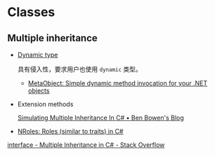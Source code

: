 # Classes
## Multiple inheritance
- [Dynamic type](https://learn.microsoft.com/en-us/dotnet/csharp/programming-guide/types/using-type-dynamic)

  具有侵入性，要求用户也使用 `dynamic` 类型。
  - [MetaObject: Simple dynamic method invocation for your .NET objects](https://github.com/beccasaurus/MetaObject)
- Extension methods

  [Simulating Multiple Inheritance In C# • Ben Bowen's Blog](https://benbowen.blog/post/simulating_multiple_inheritance_in_csharp/)
- [NRoles: Roles (similar to traits) in C#](https://github.com/jordao76/nroles)  

[interface - Multiple Inheritance in C# - Stack Overflow](https://stackoverflow.com/questions/178333/multiple-inheritance-in-c-sharp)